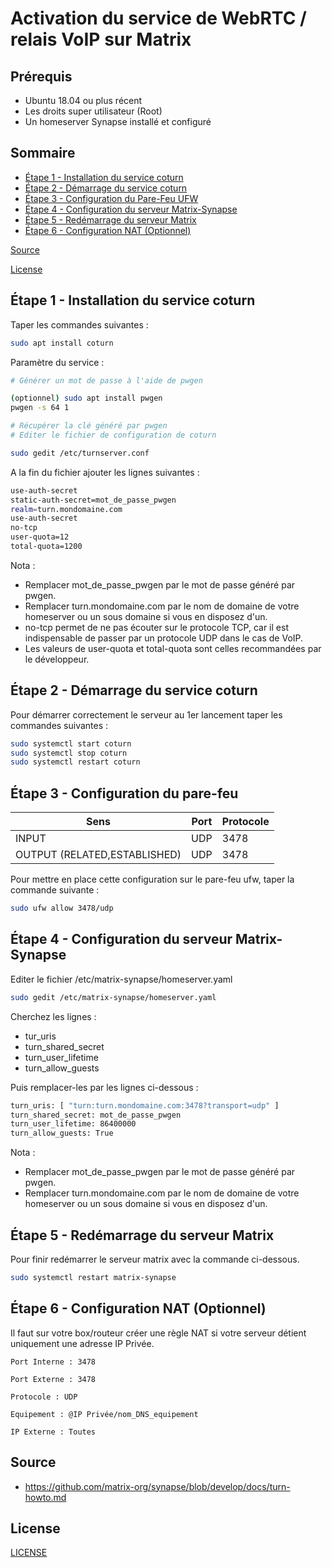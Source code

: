 # Activation du service de WebRTC / relais VoIP sur Matrix

## Prérequis
- Ubuntu 18.04 ou plus récent
- Les droits super utilisateur (Root)
- Un homeserver Synapse installé et configuré

## Sommaire

- [Étape 1 - Installation du service coturn](#etape1)
- [Étape 2 - Démarrage du service coturn](#etape2)
- [Étape 3 - Configuration du Pare-Feu UFW](#etape3)
- [Étape 4 - Configuration du serveur Matrix-Synapse](#etape4)
- [Étape 5 - Redémarrage du serveur Matrix](#etape5)
- [Étape 6 - Configuration NAT (Optionnel)](#etape6)

[Source](#source)

[License](#license)




## Étape 1 - Installation du service coturn <a class="anchor" id="etape1"></a>

Taper les commandes suivantes :

```bash
sudo apt install coturn
```

Paramètre du service :

```bash
# Générer un mot de passe à l'aide de pwgen

(optionnel) sudo apt install pwgen
pwgen -s 64 1

# Récupérer la clé généré par pwgen
# Editer le fichier de configuration de coturn

sudo gedit /etc/turnserver.conf
```
A la fin du fichier ajouter les lignes suivantes :

```bash
use-auth-secret
static-auth-secret=mot_de_passe_pwgen
realm=turn.mondomaine.com
use-auth-secret
no-tcp
user-quota=12
total-quota=1200
```

Nota :
- Remplacer mot_de_passe_pwgen par le mot de passe généré par pwgen.
- Remplacer turn.mondomaine.com par le nom de domaine de votre homeserver ou un sous domaine si vous en disposez d'un.
- no-tcp permet de ne pas écouter sur le protocole TCP, car il est indispensable de passer par un protocole UDP dans le cas de VoIP.
- Les valeurs de user-quota et total-quota sont celles recommandées par le développeur.

## Étape 2 - Démarrage du service coturn <a class="anchor" id="etape2"></a>

Pour démarrer correctement le serveur au 1er lancement taper les commandes suivantes :

```bash
sudo systemctl start coturn
sudo systemctl stop coturn
sudo systemctl restart coturn
```

## Étape 3 - Configuration du pare-feu <a class="anchor" id="etape3"></a>

| Sens                         | Port | Protocole |
|------------------------------|------|----------|
| INPUT                        | UDP  | 3478     |
| OUTPUT (RELATED,ESTABLISHED) | UDP  | 3478     |

Pour mettre en place cette configuration sur le pare-feu ufw, taper la commande suivante :

```bash
sudo ufw allow 3478/udp
```

## Étape 4 - Configuration du serveur Matrix-Synapse <a class="anchor" id="etape4"></a>

Editer le fichier /etc/matrix-synapse/homeserver.yaml

```bash
sudo gedit /etc/matrix-synapse/homeserver.yaml
```

Cherchez les lignes :
- tur_uris
- turn_shared_secret
- turn_user_lifetime
- turn_allow_guests

Puis remplacer-les par les lignes ci-dessous :

```bash
turn_uris: [ "turn:turn.mondomaine.com:3478?transport=udp" ]
turn_shared_secret: mot_de_passe_pwgen 
turn_user_lifetime: 86400000
turn_allow_guests: True
```

Nota :
- Remplacer mot_de_passe_pwgen par le mot de passe généré par pwgen.
- Remplacer turn.mondomaine.com par le nom de domaine de votre homeserver ou un sous domaine si vous en disposez d'un.

## Étape 5 - Redémarrage du serveur Matrix <a class="anchor" id="etape5"></a>

Pour finir redémarrer le serveur matrix avec la commande ci-dessous.

```bash
sudo systemctl restart matrix-synapse
```

## Étape 6 - Configuration NAT (Optionnel) <a class="anchor" id="etape6"></a>

Il faut sur votre box/routeur créer une règle NAT si votre serveur détient uniquement une adresse IP Privée.

``Port Interne : 3478``

``Port Externe : 3478``

``Protocole : UDP``

``Equipement : @IP Privée/nom_DNS_equipement``

``IP Externe : Toutes``

## Source <a class="anchor" id="source"></a>

- https://github.com/matrix-org/synapse/blob/develop/docs/turn-howto.md

## License <a class="anchor" id="license"></a>

[LICENSE](LICENSE_NGINX)
